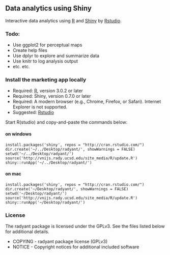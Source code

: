 ## Data analytics using Shiny

Interactive data analytics using [R](http://www.r-project.org/) and [Shiny](http://www.rstudio.com/shiny/) by [Rstudio](http://www.rstudio.com/). 

### Todo:
- Use ggplot2 for perceptual maps
- Create help files
- Use dplyr to explore and summarize data
- Use knitr to log analysis output
- etc. etc.

### Install the marketing app locally

- Required: [R](http://cran.rstudio.com/), version 3.0.2 or later
- Required: Shiny, version 0.7.0 or later
- Required: A modern browser (e.g., Chrome, Firefox, or Safari). Internet Explorer is not supported.
- Suggested: [Rstudio](http://www.rstudio.com/ide/download/)

Start R(studio) and copy-and-paste the commands below:

#### on windows

	install.packages('shiny', repos = "http://cran.rstudio.com/")
	dir.create('~/../Desktop/radyant/', showWarnings = FALSE)
	setwd('~/../Desktop/radyant/')
	source('http://vnijs.rady.ucsd.edu/site_media/R/update.R')
	shiny::runApp('~/../Desktop/radyant/')

#### on mac

	install.packages('shiny', repos = "http://cran.rstudio.com/")
	dir.create('~/Desktop/radyant/', showWarnings = FALSE)
	setwd('~/Desktop/radyant/')
	source('http://vnijs.rady.ucsd.edu/site_media/R/update.R')
	shiny::runApp('~/Desktop/radyant/')

### License
The radyant package is licensed under the GPLv3. See the files listed below for additional details.

- COPYING - radyant package license (GPLv3)
- NOTICE - Copyright notices for additional included software
